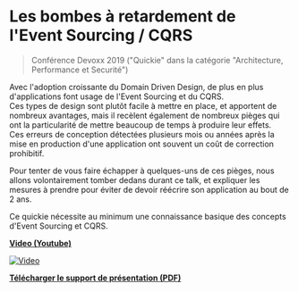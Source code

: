# Les bombes à retardement de l'Event Sourcing / CQRS

> Conférence Devoxx 2019 ("Quickie" dans la catégorie "Architecture, Performance et Securité")

Avec l'adoption croissante du Domain Driven Design, de plus en plus d'applications font usage de l'Event Sourcing et du CQRS.  
Ces types de design sont plutôt facile à mettre en place, et apportent de nombreux avantages, mais il recèlent également de nombreux pièges qui ont la particularité de mettre beaucoup de temps à produire leur effets.  
Ces erreurs de conception détectées plusieurs mois ou années après la mise en production d'une application ont souvent un coût de correction prohibitif.   

Pour tenter de vous faire échapper à quelques-uns de ces pièges, nous allons volontairement tomber dedans durant ce talk, et expliquer les mesures à prendre pour éviter de devoir réécrire son application au bout de 2 ans.  

Ce quickie nécessite au minimum une connaissance basique des concepts d'Event Sourcing et CQRS.  

**[Video (Youtube)](https://www.youtube.com/watch?v=tj80_nCDr18)**  

[![Video](https://img.youtube.com/vi/tj80_nCDr18/0.jpg)](https://www.youtube.com/watch?v=tj80_nCDr18)

[**Télécharger le support de présentation (PDF)**](https://brouillet.github.io/devoxx2019/Devoxx2019.pdf)

